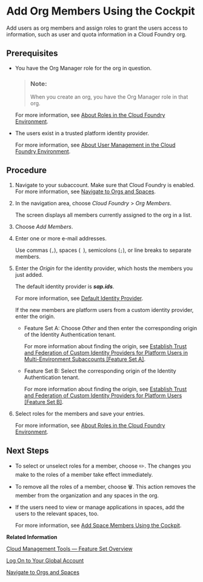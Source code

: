 <!-- loioa4eeaf179ee646b99558f27c0bae7b3e -->

<link rel="stylesheet" type="text/css" href="../css/sap-icons.css"/>

# Add Org Members Using the Cockpit

Add users as org members and assign roles to grant the users access to information, such as user and quota information in a Cloud Foundry org.



## Prerequisites

-   You have the Org Manager role for the org in question.

    > ### Note:  
    > When you create an org, you have the Org Manager role in that org.

    For more information, see [About Roles in the Cloud Foundry Environment](about-roles-in-the-cloud-foundry-environment-0907638.md).

-   The users exist in a trusted platform identity provider.

    For more information, see [About User Management in the Cloud Foundry Environment](about-user-management-in-the-cloud-foundry-environment-8e6ce96.md).




<a name="loioa4eeaf179ee646b99558f27c0bae7b3e__steps_jrg_wt4_zl"/>

## Procedure

1.  Navigate to your subaccount. Make sure that Cloud Foundry is enabled. For more information, see [Navigate to Orgs and Spaces](navigate-to-orgs-and-spaces-5bf8735.md).

2.  In the navigation area, choose *Cloud Foundry* \> *Org Members*.

    The screen displays all members currently assigned to the org in a list.

3.  Choose *Add Members*.

4.  Enter one or more e-mail addresses.

    Use commas \(`,`\), spaces \(` `\), semicolons \(`;`\), or line breaks to separate members.

5.  Enter the *Origin* for the identity provider, which hosts the members you just added.

    The default identity provider is ***sap.ids***.

    For more information, see [Default Identity Provider](default-identity-provider-d6a8db7.md).

    If the new members are platform users from a custom identity provider, enter the origin.

    -   Feature Set A: Choose *Other* and then enter the corresponding origin of the Identity Authentication tenant.

        For more information about finding the origin, see [Establish Trust and Federation of Custom Identity Providers for Platform Users in Multi-Environment Subaccounts \[Feature Set A\]](establish-trust-and-federation-of-custom-identity-providers-for-platform-users-in-multi-8600afb.md).

    -   Feature Set B: Select the corresponding origin of the Identity Authentication tenant.

        For more information about finding the origin, see [Establish Trust and Federation of Custom Identity Providers for Platform Users \[Feature Set B\]](establish-trust-and-federation-of-custom-identity-providers-for-platform-users-feature-c368984.md).


6.  Select roles for the members and save your entries.

    For more information, see [About Roles in the Cloud Foundry Environment](about-roles-in-the-cloud-foundry-environment-0907638.md).




<a name="loioa4eeaf179ee646b99558f27c0bae7b3e__postreq_ocr_wj2_nbb"/>

## Next Steps

-   To select or unselect roles for a member, choose :pencil2:. The changes you make to the roles of a member take effect immediately.
-   To remove all the roles of a member, choose :wastebasket:. This action removes the member from the organization and any spaces in the org.
-   If the users need to view or manage applications in spaces, add the users to the relevant spaces, too.

    For more information, see [Add Space Members Using the Cockpit](add-space-members-using-the-cockpit-81d0b4d.md).


**Related Information**  


[Cloud Management Tools — Feature Set Overview](../10-concepts/cloud-management-tools-feature-set-overview-caf4e4e.md "Cloud management tools represent the group of technologies designed for managing SAP BTP.")

[Log On to Your Global Account](log-on-to-your-global-account-77be288.md "Use the SAP BTP cockpit to log on to your global account and start working in SAP BTP.")

[Navigate to Orgs and Spaces](navigate-to-orgs-and-spaces-5bf8735.md "To administer your Cloud Foundry environment, navigate to orgs, and spaces in the SAP BTP cockpit.")

